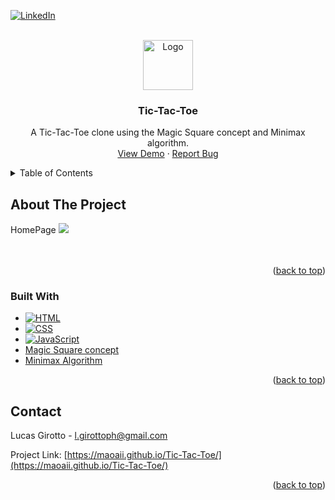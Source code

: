 <!-- Improved compatibility of back to top link: See: https://github.com/othneildrew/Best-README-Template/pull/73 -->

<a name="readme-top"></a>

<!--
*** Thanks for checking out the Best-README-Template. If you have a suggestion
*** that would make this better, please fork the repo and create a pull request
*** or simply open an issue with the tag "enhancement".
*** Don't forget to give the project a star!
*** Thanks again! Now go create something AMAZING! :D
-->

[![LinkedIn][linkedin-shield]][linkedin-url]

<!-- PROJECT LOGO -->
<br />
<div align="center">
  <a href="https://github.com/Maoaii/Tic-Tac-Toe">
    <img src="/public/assets/img/icon-medium.png" alt="Logo" width="80" height="80">
  </a>

<h3 align="center">Tic-Tac-Toe</h3>

  <p align="center">
    A Tic-Tac-Toe clone using the Magic Square concept and Minimax algorithm.
    <br />
    <a href="https://maoaii.github.io/Tic-Tac-Toe/">View Demo</a>
    ·
    <a href="https://github.com/Maoaii/Tic-Tac-Toe/issues">Report Bug</a>
  </p>
</div>

<!-- TABLE OF CONTENTS -->
<details>
  <summary>Table of Contents</summary>
  <ol>
    <li>
      <a href="#about-the-project">About The Project</a>
      <ul>
        <li><a href="#built-with">Built With</a></li>
      </ul>
    </li>
    <li><a href="#license">License</a></li>
    <li><a href="#contact">Contact</a></li>
  </ol>
</details>

<!-- ABOUT THE PROJECT -->

## About The Project

HomePage
<img src="./public/assets/img/screenshots/1.png">
<br />
<br />
<br />

<p align="right">(<a href="#readme-top">back to top</a>)</p>

### Built With

- [![HTML][html.com]][html-url]
- [![CSS][css.com]][css-url]
- [![JavaScript][javascript.com]][javascript-url]
- [Magic Square concept](https://en.wikipedia.org/wiki/Magic_square)
- [Minimax Algorithm](https://en.wikipedia.org/wiki/Minimax)

<p align="right">(<a href="#readme-top">back to top</a>)</p>


<!-- CONTACT -->

## Contact

Lucas Girotto - l.girottoph@gmail.com

Project Link: [https://maoaii.github.io/Tic-Tac-Toe/](https://maoaii.github.io/Tic-Tac-Toe/)

<p align="right">(<a href="#readme-top">back to top</a>)</p>

<!-- MARKDOWN LINKS & IMAGES -->
<!-- https://www.markdownguide.org/basic-syntax/#reference-style-links -->

[linkedin-shield]: https://img.shields.io/badge/-LinkedIn-black.svg?style=for-the-badge&logo=linkedin&colorB=555
[linkedin-url]: https://linkedin.com/in/lucas-girotto-4530b9233
[product-screenshot]: images/screenshot.png
[html.com]: https://img.shields.io/badge/HTML-orange?style=for-the-badge&&logoColor=white
[html-url]: https://developer.mozilla.org/en-US/docs/Web/HTML
[css.com]: https://img.shields.io/badge/CSS-blue?style=for-the-badge&&logoColor=white

[CSS-url]: [https://developer.mozilla.org/en-US/docs/Web/HTML](https://developer.mozilla.org/en-US/docs/Web/CSS)

[javascript.com]: https://img.shields.io/badge/JS-yellow?style=for-the-badge&&logoColor=white
[javascript-url]: https://developer.mozilla.org/en-US/docs/Web/JavaScript
[local_storage.com]: https://img.shields.io/badge/local_storage-grey?style=for-the-badge&&logoColor=white
[local_storage-url]: https://developer.mozilla.org/en-US/docs/Web/API/Web_Storage_API
